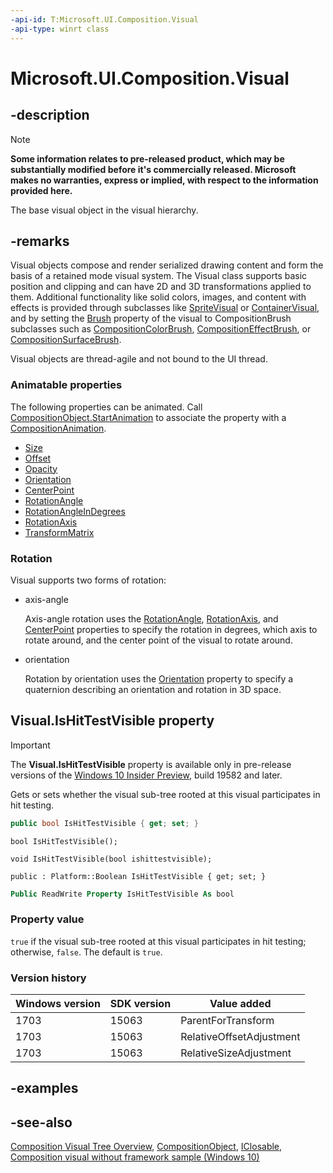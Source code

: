 ```yaml
---
-api-id: T:Microsoft.UI.Composition.Visual
-api-type: winrt class
---
```


<!-- Class syntax.
public class Visual : Windows.UI.Composition.CompositionObject, Windows.UI.Composition.IVisual, Windows.UI.Composition.IVisual2
-->

# Microsoft.UI.Composition.Visual

## -description


> [!NOTE]
> **Some information relates to pre-released product, which may be substantially modified before it's commercially released. Microsoft makes no warranties, express or implied, with respect to the information provided here.**


The base visual object in the visual hierarchy.

## -remarks

Visual objects compose and render serialized drawing content and form the basis of a retained mode visual system. The Visual class supports basic position and clipping and can have 2D and 3D transformations applied to them. Additional functionality like solid colors, images, and content with effects is provided through subclasses like [SpriteVisual](spritevisual.md) or [ContainerVisual](containervisual.md), and by setting the [Brush](spritevisual_brush.md) property of the visual to CompositionBrush subclasses such as [CompositionColorBrush](compositioncolorbrush.md), [CompositionEffectBrush](compositioneffectbrush.md), or [CompositionSurfaceBrush](compositionsurfacebrush.md).

Visual objects are thread-agile and not bound to the UI thread.

### Animatable properties

The following properties can be animated. Call [CompositionObject.StartAnimation](compositionobject_startanimation_394405412.md) to associate the property with a [CompositionAnimation](/windows/uwp/composition/composition-animation).

+ [Size](visual_size.md)
+ [Offset](visual_offset.md)
+ [Opacity](visual_opacity.md)
+ [Orientation](visual_orientation.md)
+ [CenterPoint](visual_centerpoint.md)
+ [RotationAngle](visual_rotationangle.md)
+ [RotationAngleInDegrees](visual_rotationangleindegrees.md)
+ [RotationAxis](visual_rotationaxis.md)
+ [TransformMatrix](visual_transformmatrix.md)

### Rotation

Visual supports two forms of rotation:

+ axis-angle

    Axis-angle rotation uses the [RotationAngle](visual_rotationangle.md), [RotationAxis](visual_rotationaxis.md), and [CenterPoint](visual_centerpoint.md) properties to specify the rotation in degrees, which axis to rotate around, and the center point of the visual to rotate around.
+ orientation

    Rotation by orientation uses the [Orientation](visual_orientation.md) property to specify a quaternion describing an orientation and rotation in 3D space.

## Visual.IsHitTestVisible property

> [!IMPORTANT]
> The **Visual.IsHitTestVisible** property is available only in pre-release versions of the [Windows 10 Insider Preview](https://www.microsoft.com/software-download/windowsinsiderpreviewSDK), build 19582 and later.

Gets or sets whether the visual sub-tree rooted at this visual participates in hit testing.

```csharp
public bool IsHitTestVisible { get; set; }
```

```cppwinrt
bool IsHitTestVisible();

void IsHitTestVisible(bool ishittestvisible);
```

```cppcx
public : Platform::Boolean IsHitTestVisible { get; set; }
```

```vb
Public ReadWrite Property IsHitTestVisible As bool
```

### Property value

`true` if the visual sub-tree rooted at this visual participates in hit testing; otherwise, `false`. The default is `true`.

### Version history

| Windows version | SDK version | Value added |
| -- | -- | -- |
| 1703 | 15063 | ParentForTransform |
| 1703 | 15063 | RelativeOffsetAdjustment |
| 1703 | 15063 | RelativeSizeAdjustment |

## -examples

## -see-also

[Composition Visual Tree Overview](/en-us/windows/uwp/composition/composition-visual-tree), [CompositionObject](compositionobject.md), [IClosable](/uwp/api/windows.foundation.iclosable), [Composition visual without framework sample (Windows 10)](https://github.com/Microsoft/Windows-universal-samples/tree/master/Samples/CompositionVisual)
